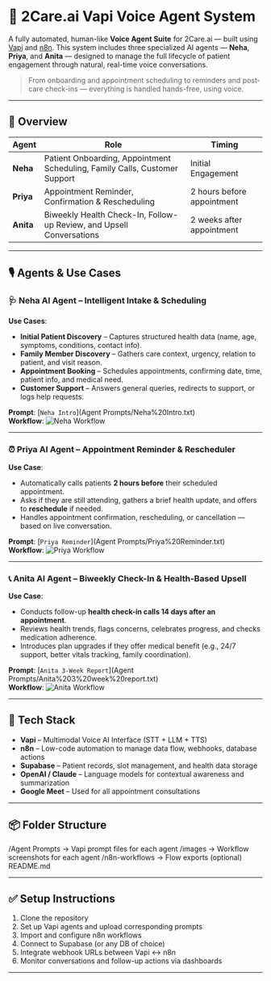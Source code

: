 # 🧠 2Care.ai Vapi Voice Agent System

A fully automated, human-like **Voice Agent Suite** for 2Care.ai — built using [Vapi](https://www.vapi.ai/) and [n8n](https://n8n.io). This system includes three specialized AI agents — **Neha**, **Priya**, and **Anita** — designed to manage the full lifecycle of patient engagement through natural, real-time voice conversations.

> From onboarding and appointment scheduling to reminders and post-care check-ins — everything is handled hands-free, using voice.

---

## 🚀 Overview

| Agent | Role | Timing |
|-------|------|--------|
| **Neha** | Patient Onboarding, Appointment Scheduling, Family Calls, Customer Support | Initial Engagement |
| **Priya** | Appointment Reminder, Confirmation & Rescheduling | 2 hours before appointment |
| **Anita** | Biweekly Health Check-In, Follow-up Review, and Upsell Conversations | 2 weeks after appointment |

---

## 🎙️ Agents & Use Cases

### 🩺 Neha AI Agent – Intelligent Intake & Scheduling

**Use Cases**:
- **Initial Patient Discovery** – Captures structured health data (name, age, symptoms, conditions, contact info).
- **Family Member Discovery** – Gathers care context, urgency, relation to patient, and visit reason.
- **Appointment Booking** – Schedules appointments, confirming date, time, patient info, and medical need.
- **Customer Support** – Answers general queries, redirects to support, or logs help requests.

**Prompt**: [`Neha Intro`](Agent Prompts/Neha%20Intro.txt)  
**Workflow**: ![Neha Workflow](images/neha-workflow.png)

---

### ⏰ Priya AI Agent – Appointment Reminder & Rescheduler

**Use Case**:
- Automatically calls patients **2 hours before** their scheduled appointment.
- Asks if they are still attending, gathers a brief health update, and offers to **reschedule** if needed.
- Handles appointment confirmation, rescheduling, or cancellation — based on live conversation.

**Prompt**: [`Priya Reminder`](Agent Prompts/Priya%20Reminder.txt)  
**Workflow**: ![Priya Workflow](images/priya-workflow.png)

---

### 📞 Anita AI Agent – Biweekly Check-In & Health-Based Upsell

**Use Case**:
- Conducts follow-up **health check-in calls 14 days after an appointment**.
- Reviews health trends, flags concerns, celebrates progress, and checks medication adherence.
- Introduces plan upgrades if they offer medical benefit (e.g., 24/7 support, better vitals tracking, family coordination).

**Prompt**: [`Anita 3-Week Report`](Agent Prompts/Anita%203%20week%20report.txt)  
**Workflow**: ![Anita Workflow](images/anita-workflow.png)

---

## 🧰 Tech Stack

- **Vapi** – Multimodal Voice AI Interface (STT + LLM + TTS)
- **n8n** – Low-code automation to manage data flow, webhooks, database actions
- **Supabase** – Patient records, slot management, and health data storage
- **OpenAI / Claude** – Language models for contextual awareness and summarization
- **Google Meet** – Used for all appointment consultations

---

## 📦 Folder Structure

/Agent Prompts → Vapi prompt files for each agent
/images → Workflow screenshots for each agent
/n8n-workflows → Flow exports (optional)
README.md


---

## ✅ Setup Instructions

1. Clone the repository
2. Set up Vapi agents and upload corresponding prompts
3. Import and configure n8n workflows
4. Connect to Supabase (or any DB of choice)
5. Integrate webhook URLs between Vapi <-> n8n
6. Monitor conversations and follow-up actions via dashboards

---
